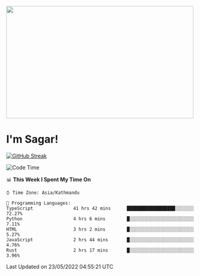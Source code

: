 
<img src="https://media.giphy.com/media/3ornk57KwDXf81rjWM/giphy.gif" width="500" height="300" frameBorder="0" class="giphy-embed" allowFullScreen></img>

#   I'm Sagar!
[![GitHub Streak](https://github-readme-streak-stats.herokuapp.com/?user=sgr2848)](https://git.io/streak-stats)
<!--START_SECTION:waka-->
![Code Time](http://img.shields.io/badge/Code%20Time-0%20secs-blue)

📊 **This Week I Spent My Time On** 

```text
⌚︎ Time Zone: Asia/Kathmandu

💬 Programming Languages: 
TypeScript               41 hrs 42 mins      ██████████████████░░░░░░░   72.27% 
Python                   4 hrs 6 mins        █░░░░░░░░░░░░░░░░░░░░░░░░   7.11% 
HTML                     3 hrs 2 mins        █░░░░░░░░░░░░░░░░░░░░░░░░   5.27% 
JavaScript               2 hrs 44 mins       █░░░░░░░░░░░░░░░░░░░░░░░░   4.76% 
Rust                     2 hrs 17 mins       █░░░░░░░░░░░░░░░░░░░░░░░░   3.96%

```


 Last Updated on 23/05/2022 04:55:21 UTC
<!--END_SECTION:waka-->
